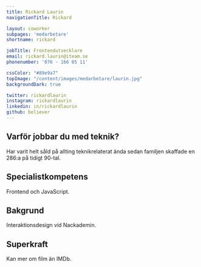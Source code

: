 ```yaml
---
title: Rickard Laurin
navigationTitle: Rickard

layout: coworker
subpages: 'medarbetare'
shortname: rickard

jobTitle: Frontendutvecklare
email: rickard.laurin@iteam.se
phonenumber: '076 - 166 85 11'

cssColor: "#89e9a7"
topImage: "/content/images/medarbetare/laurin.jpg"
backgroundDark: true

twitter: rickardlaurin
instagram: rickardlaurin
linkedin: in/rickardlaurin
github: believer
---
```


## Varför jobbar du med teknik?
Har varit helt såld på allting teknikrelaterat ända sedan familjen skaffade en 286:a på tidigt 90-tal.

## Specialistkompetens
Frontend och JavaScript.

## Bakgrund
Interaktionsdesign vid Nackademin.

## Superkraft
Kan mer om film än IMDb.

